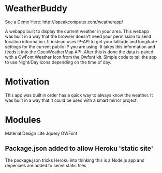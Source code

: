 # WeatherBuddy 

See a Demo Here: http://ispeakcomputer.com/weatherapp/

A webapp built to display the current weather in your area.
This webapp was built in a way that the browser doesn't need your permission to send location information. It instead uses IP-API to get 
your latitude and longitude settings for the current public IP you are using. It takes this information and feeds it into the OpenWeatherMap API
.After this is done the data is paired with a OwFont Weather Icon from the Owfont kit. Simple code to tell the app to use Night/Day icons depending on 
the time of day. 

# Motivation

This app was built in order has a quick way to always know the weather. It was built in a way that it could be used with a smart mirror project.

# Modules

 Material Design Lite
 Jquery 
 OWFont
 
 ## Package.json added to allow Heroku 'static site'
 
 The package.json tricks Heroku into thinking this is a Node.js app and 
 depencies are added to serve static files 
 
